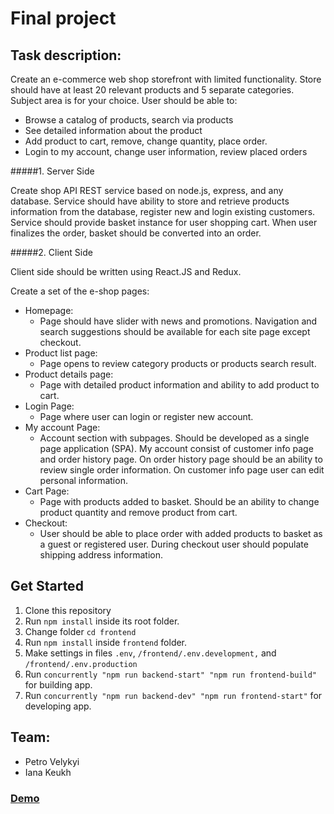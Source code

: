 # Final project

## Task description:

Create an e-commerce web shop storefront with limited functionality. Store should have at least 20 relevant products and 5 separate categories. Subject area is for your choice. User should be able to:
- Browse a catalog of products, search via products
- See detailed information about the product
- Add product to cart, remove, change quantity, place order.
- Login to my account, change user information, review placed orders

#####1. Server Side

Create shop API REST service based on node.js, express, and any database. Service
should have ability to store and retrieve products information from the database, register new
and login existing customers. Service should provide basket instance for user shopping cart.
When user finalizes the order, basket should be converted into an order.

#####2. Client Side

Client side should be written using React.JS and Redux.

Create a set of the e-shop pages:
- Homepage​:
    - Page should have slider with news and promotions. Navigation and search suggestions should be available for each site page except checkout.
- Product list page:
    - Page opens to review category products or products search result.
- Product details page:
    - Page with detailed product information and ability to add product to cart.
- Login Page​:
    - Page where user can login or register new account.
- My account Page:
    - Account section with subpages. Should be developed as a single page application (SPA). My account consist of customer info page and order history page. On order history page should be an ability to review single order information. On customer info page user can edit personal information.
- Cart Page:
    - Page with products added to basket. Should be an ability to change product quantity and remove product from cart.
- Checkout:
    - User should be able to place order with added products to basket as a guest or registered user. During checkout user should populate shipping address information.    

## Get Started

1. Clone this repository
2. Run `npm install` inside its root folder.
3. Change folder `cd frontend`
4. Run `npm install` inside `frontend` folder.
5. Make settings in files `.env`, `/frontend/.env.development,` and `/frontend/.env.production`
6. Run `concurrently "npm run backend-start" "npm run frontend-build"` for building app.
7. Run `concurrently "npm run backend-dev" "npm run frontend-start"` for developing app.

## Team:

 - Petro Velykyi
 - Iana Keukh

### [Demo](https://coffeevarka.herokuapp.com)

